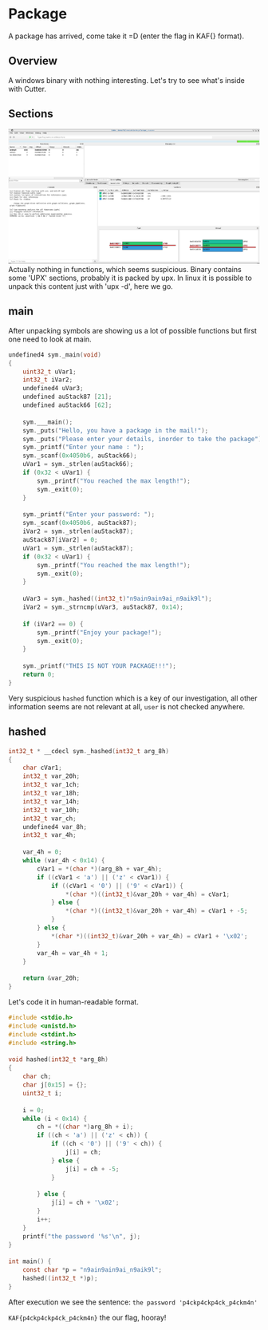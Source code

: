 # Package

A package has arrived, come take it =D (enter the flag in KAF{} format).

## Overview
A windows binary with nothing interesting. Let's try to see what's inside with Cutter.

## Sections
![overview](upx.png)
Actually nothing in functions, which seems suspicious. Binary contains some 'UPX' sections, probably it is packed by upx. In linux it is possible to unpack this content just with 'upx -d', here we go.

## main
After unpacking symbols are showing us a lot of possible functions but first one need to look at main.
```c
undefined4 sym._main(void)
{
	uint32_t uVar1;
	int32_t iVar2;
	undefined4 uVar3;
	undefined auStack87 [21];
	undefined auStack66 [62];

	sym.___main();
	sym._puts("Hello, you have a package in the mail!");
	sym._puts("Please enter your details, inorder to take the package");
	sym._printf("Enter your name : ");
	sym._scanf(0x4050b6, auStack66);
	uVar1 = sym._strlen(auStack66);
	if (0x32 < uVar1) {
		sym._printf("You reached the max length!");
		sym._exit(0);
	}

	sym._printf("Enter your password: ");
	sym._scanf(0x4050b6, auStack87);
	iVar2 = sym._strlen(auStack87);
	auStack87[iVar2] = 0;
	uVar1 = sym._strlen(auStack87);
	if (0x32 < uVar1) {
		sym._printf("You reached the max length!");
		sym._exit(0);
	}

	uVar3 = sym._hashed((int32_t)"n9ain9ain9ai_n9aik9l");
	iVar2 = sym._strncmp(uVar3, auStack87, 0x14);

	if (iVar2 == 0) {
		sym._printf("Enjoy your package!");
		sym._exit(0);
	}

	sym._printf("THIS IS NOT YOUR PACKAGE!!!");
	return 0;
}
```

Very suspicious `hashed` function which is a key of our investigation, all other information seems are not relevant at all, `user` is not checked anywhere.

## hashed
```c
int32_t * __cdecl sym._hashed(int32_t arg_8h)
{
	char cVar1;
	int32_t var_20h;
	int32_t var_1ch;
	int32_t var_18h;
	int32_t var_14h;
	int32_t var_10h;
	int32_t var_ch;
	undefined4 var_8h;
	int32_t var_4h;

	var_4h = 0;
	while (var_4h < 0x14) {
		cVar1 = *(char *)(arg_8h + var_4h);
		if ((cVar1 < 'a') || ('z' < cVar1)) {
			if ((cVar1 < '0') || ('9' < cVar1)) {
				*(char *)((int32_t)&var_20h + var_4h) = cVar1;
			} else {
				*(char *)((int32_t)&var_20h + var_4h) = cVar1 + -5;
			}
		} else {
			*(char *)((int32_t)&var_20h + var_4h) = cVar1 + '\x02';
		}
		var_4h = var_4h + 1;
	}

	return &var_20h;
}
```

Let's code it in human-readable format.

```c
#include <stdio.h>
#include <unistd.h>
#include <stdint.h>
#include <string.h>

void hashed(int32_t *arg_8h)
{
	char ch;
	char j[0x15] = {};
	uint32_t i;

	i = 0;
	while (i < 0x14) {
		ch = *((char *)arg_8h + i);
		if ((ch < 'a') || ('z' < ch)) {
			if ((ch < '0') || ('9' < ch)) {
				j[i] = ch;
			} else {
				j[i] = ch + -5;
			}

		} else {
			j[i] = ch + '\x02';
		}
		i++;
	}
	printf("the password '%s'\n", j);
}

int main() {
	const char *p = "n9ain9ain9ai_n9aik9l";
	hashed((int32_t *)p);
}

```

After execution we see the sentence:
`the password 'p4ckp4ckp4ck_p4ckm4n'`

`KAF{p4ckp4ckp4ck_p4ckm4n}` the our flag, hooray!
